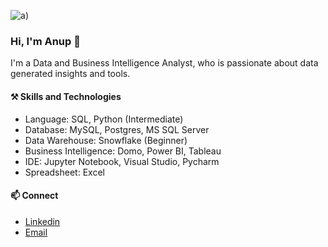 ![a](https://github.com/AnupMeshram/AnupMeshram/blob/b63c22dee1f3441a374700c2933596b241102f14/business-intelligence-w9ypvz7h4dwzk51e.jpg))
### Hi, I'm Anup 👋

I'm a Data and Business Intelligence Analyst, who is passionate about data generated insights and tools.

#### ⚒️ Skills and Technologies

- Language: SQL, Python (Intermediate)		
- Database: MySQL, Postgres, MS SQL Server
- Data Warehouse: Snowflake (Beginner)
- Business Intelligence: Domo, Power BI, Tableau
- IDE: Jupyter Notebook, Visual Studio, Pycharm
- Spreadsheet: Excel

#### 📫 Connect 

- [Linkedin](https://www.linkedin.com/in/anup-meshram/)
- <a href="mailto:anuponwork@gmail.com">Email</a>






